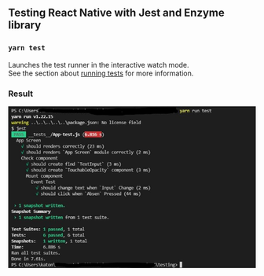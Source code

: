 ## Testing React Native with Jest and Enzyme library

### `yarn test`

Launches the test runner in the interactive watch mode.\
See the section about [running tests](https://facebook.github.io/create-react-app/docs/running-tests) for more information.


### Result
![Test Result](img/test-result.jpg)

